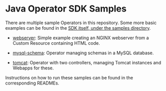 # Java Operator SDK Samples

There are multiple sample Operators in this repository. Some more basic examples can be found in the [SDK itself, under the samples directory](https://github.com/java-operator-sdk/java-operator-sdk/samples/).

* [webserver](webserver/README.md): Simple example creating an NGINX webserver from a Custom Resource containing HTML code.

* [mysql-schema](mysql-schema/README.md): Operator managing schemas in a MySQL database.

* [tomcat](tomcat/README.md): Operator with two controllers, managing Tomcat instances and Webapps for these.

Instructions on how to run these samples can be found in the corresponding READMEs.
